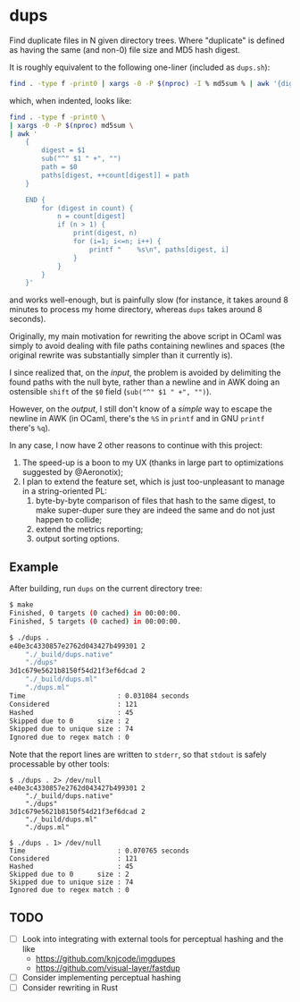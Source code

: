 dups
====

Find duplicate files in N given directory trees. Where "duplicate" is defined
as having the same (and non-0) file size and MD5 hash digest.

It is roughly equivalent to the following one-liner (included as `dups.sh`):
```sh
find . -type f -print0 | xargs -0 -P $(nproc) -I % md5sum % | awk '{digest = $1;  sub("^" $1 " +", ""); path = $0; paths[digest, ++cnt[digest]] = path} END {for (digest in cnt) {n = cnt[digest]; if (n > 1) {print(digest, n); for (i=1; i<=n; i++) {printf "    %s\n", paths[digest, i]} } } }'
```

which, when indented, looks like:
```sh
find . -type f -print0 \
| xargs -0 -P $(nproc) md5sum \
| awk '
    {
        digest = $1
        sub("^" $1 " +", "")
        path = $0
        paths[digest, ++count[digest]] = path
    }

    END {
        for (digest in count) {
            n = count[digest]
            if (n > 1) {
                print(digest, n)
                for (i=1; i<=n; i++) {
                    printf "    %s\n", paths[digest, i]
                }
            }
        }
    }'
```

and works well-enough, but is painfully slow (for instance, it takes around 8
minutes to process my home directory, whereas `dups` takes around 8 seconds).

Originally, my main motivation for rewriting the above script in OCaml was
simply to avoid dealing with file paths containing newlines and spaces (the
original rewrite was substantially simpler than it currently is).

I since realized that, on the _input_, the problem is avoided by delimiting the
found paths with the null byte, rather than a newline and in AWK doing an
ostensible `shift` of the `$0` field (`sub("^" $1 " +", "")`).

However, on the _output_, I still don't know of a _simple_ way to escape the
newline in AWK (in OCaml, there's the `%S` in `printf` and in GNU `printf`
there's `%q`).

In any case, I now have 2 other reasons to continue with this project:
1. The speed-up is a boon to my UX (thanks in large part to optimizations
   suggested by @Aeronotix);
2. I plan to extend the feature set, which is just too-unpleasant to manage in
   a string-oriented PL:
    1. byte-by-byte comparison of files that hash to the same digest, to make
       super-duper sure they are indeed the same and do not just happen to
       collide;
    2. extend the metrics reporting;
    3. output sorting options.

Example
-------
After building, run `dups` on the current directory tree:

```sh
$ make
Finished, 0 targets (0 cached) in 00:00:00.
Finished, 5 targets (0 cached) in 00:00:00.

$ ./dups .
e40e3c4330857e2762d043427b499301 2
    "./_build/dups.native"
    "./dups"
3d1c679e5621b8150f54d21f3ef6dcad 2
    "./_build/dups.ml"
    "./dups.ml"
Time                       : 0.031084 seconds
Considered                 : 121
Hashed                     : 45
Skipped due to 0      size : 2
Skipped due to unique size : 74
Ignored due to regex match : 0

```
Note that the report lines are written to `stderr`, so that `stdout` is safely
processable by other tools:

```
$ ./dups . 2> /dev/null
e40e3c4330857e2762d043427b499301 2
    "./_build/dups.native"
    "./dups"
3d1c679e5621b8150f54d21f3ef6dcad 2
    "./_build/dups.ml"
    "./dups.ml"

$ ./dups . 1> /dev/null
Time                       : 0.070765 seconds
Considered                 : 121
Hashed                     : 45
Skipped due to 0      size : 2
Skipped due to unique size : 74
Ignored due to regex match : 0

```

TODO
-------------------------------------------------------------------------------

- [ ] Look into integrating with external tools for perceptual hashing and the like
  - https://github.com/knjcode/imgdupes
  - https://github.com/visual-layer/fastdup
- [ ] Consider implementing perceptual hashing
- [ ] Consider rewriting in Rust
